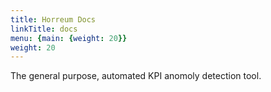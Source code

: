 ```yaml
---
title: Horreum Docs
linkTitle: docs
menu: {main: {weight: 20}}
weight: 20
---
```


The general purpose, automated KPI anomoly detection tool.
